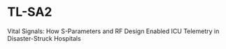 # TL-SA2
Vital Signals: How S-Parameters and RF Design  Enabled ICU Telemetry in Disaster-Struck Hospitals
